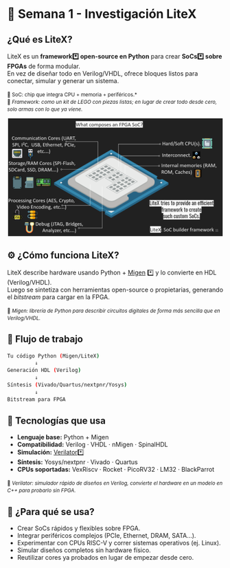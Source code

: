 # 📘 Semana 1 - Investigación LiteX

## ¿Qué es LiteX?

LiteX es un **framework*️⃣ open-source en Python** para crear **SoCs*️⃣ sobre FPGAs** de forma modular.  
En vez de diseñar todo en Verilog/VHDL, ofrece bloques listos para conectar, simular y generar un sistema.



<small> 🔹 SoC: chip que integra CPU + memoria + periféricos.*  
🔹 *Framework: como un kit de LEGO con piezas listas; en lugar de crear todo desde cero, solo armas con lo que ya viene.*</small>

<p align="center">
  <img src="https://github.com/Carlos12001/study-tracker/blob/master/assitance/images/image_0001.png" width="500" alt="Ejemplo SoC"/>
</p>


## ⚙️ ¿Cómo funciona LiteX?

LiteX describe hardware usando Python + [Migen](https://m-labs.hk/misc/migen/) *️⃣ y lo convierte en HDL (Verilog/VHDL).  
Luego se sintetiza con herramientas open-source o propietarias, generando el *bitstream* para cargar en la FPGA.

<small>🔹 *Migen: librería de Python para describir circuitos digitales de forma más sencilla que en Verilog/VHDL.*</small>


## 🔄 Flujo de trabajo

```bash
Tu código Python (Migen/LiteX)
         ↓
Generación HDL (Verilog)
         ↓
Síntesis (Vivado/Quartus/nextpnr/Yosys)
         ↓
Bitstream para FPGA
```


## 🧰 Tecnologías que usa

- **Lenguaje base:** Python + Migen  
- **Compatibilidad:** Verilog · VHDL · nMigen · SpinalHDL  
- **Simulación:** [Verilator](https://www.veripool.org/verilator/)*️⃣  
- **Síntesis:** Yosys/nextpnr · Vivado · Quartus  
- **CPUs soportadas:** VexRiscv · Rocket · PicoRV32 · LM32 · BlackParrot  

<small>🔹 *Verilator: simulador rápido de diseños en Verilog, convierte el hardware en un modelo en C++ para probarlo sin FPGA.*</small>


## 🎯 ¿Para qué se usa?

- Crear SoCs rápidos y flexibles sobre FPGA.  
- Integrar periféricos complejos (PCIe, Ethernet, DRAM, SATA…).  
- Experimentar con CPUs RISC-V y correr sistemas operativos (ej. Linux).  
- Simular diseños completos sin hardware físico.  
- Reutilizar cores ya probados en lugar de empezar desde cero.
